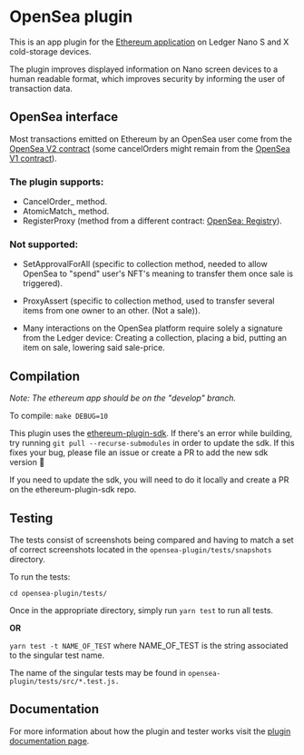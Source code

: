 # OpenSea plugin

This is an app plugin for the [Ethereum application](https://github.com/LedgerHQ/app-ethereum) on Ledger Nano S and X cold-storage devices.

The plugin improves displayed information on Nano screen devices to a human readable format, which improves security by informing the user of transaction data.

## OpenSea interface

Most transactions emitted on Ethereum by an OpenSea user come from the [OpenSea V2 contract](https://etherscan.io/address/0x7f268357A8c2552623316e2562D90e642bB538E5) (some cancelOrders might remain from the [OpenSea V1 contract](https://etherscan.io/address/0x7be8076f4ea4a4ad08075c2508e481d6c946d12b)).

### The plugin supports:

- CancelOrder_ method.
- AtomicMatch_ method.
- RegisterProxy (method from a different contract: [OpenSea: Registry](https://etherscan.io/address/0xa5409ec958c83c3f309868babaca7c86dcb077c1)).

### Not supported:

- SetApprovalForAll (specific to collection method, needed to allow OpenSea to "spend" user's NFT's meaning to transfer them once sale is triggered).
- ProxyAssert (specific to collection method, used to transfer several items from one owner to an other. (Not a sale)).

- Many interactions on the OpenSea platform require solely a signature from the Ledger device: Creating a collection, placing a bid, putting an item on sale, lowering said sale-price.

## Compilation

*Note: The ethereum app should be on the "develop" branch.*

To compile: `make DEBUG=10`

This plugin uses the [ethereum-plugin-sdk](https://github.com/LedgerHQ/ethereum-plugin-sdk.git). If there's an error while building, try running `git pull --recurse-submodules` in order to update the sdk. If this fixes your bug, please file an issue or create a PR to add the new sdk version 🙂

If you need to update the sdk, you will need to do it locally and create a PR on the ethereum-plugin-sdk repo.

## Testing

The tests consist of screenshots being compared and having to match a set of correct screenshots located in the `opensea-plugin/tests/snapshots` directory.

To run the tests:

`cd opensea-plugin/tests/`

Once in the appropriate directory, simply run `yarn test` to run all tests.

<b>OR</b>

`yarn test -t NAME_OF_TEST` where NAME_OF_TEST is the string associated to the singular test name.

The name of the singular tests may be found in `opensea-plugin/tests/src/*.test.js.`

## Documentation

For more information about how the plugin and tester works visit the [plugin documentation page](https://hackmd.io/300Ukv5gSbCbVcp3cZuwRQ).

